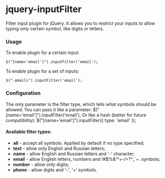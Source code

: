 jquery-inputFilter
==================

Filter input plugin for jQuery.
It allows you to restrict your inputs to allow typing only certain symbol, like digits or letters.

### Usage
To enable plugin for a certain input:

	$("[name='email']").inputFilter('email');
    
To enable plugin for a set of inputs:

	$(".emails").inputFilter('email');
    
    
### Configuration
The only parameter is the filter type, which tells what symbols should be allowed.
You can pass it like a parameter:
	$("[name='email']").inputFilter('email');
Or like a hash (better for future compatibility):
	$("[name='email']").inputFilter({ type: 'email' });
    
#### Available filter types:
- **all** - accept all symbols. Applied by default if no type specified;
- **text** - allow only English and Russian letters;
- **name** - allow English and Russian letters and '-' character;
- **email** - allow English letters, numbers and !#$%&'*+-\/=?^_`~. symbols;
- **number** - allow only digits;
- **phone** - allow digits and '-', '+' symbols.





